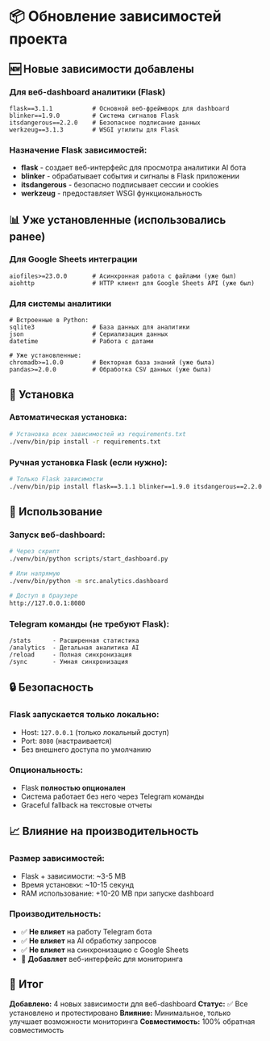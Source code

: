 # 📦 Обновление зависимостей проекта

## 🆕 Новые зависимости добавлены

### **Для веб-dashboard аналитики (Flask)**
```
flask==3.1.1           # Основной веб-фреймворк для dashboard
blinker==1.9.0         # Система сигналов Flask
itsdangerous==2.2.0    # Безопасное подписание данных
werkzeug==3.1.3        # WSGI утилиты для Flask
```

### **Назначение Flask зависимостей:**
- **flask** - создает веб-интерфейс для просмотра аналитики AI бота
- **blinker** - обрабатывает события и сигналы в Flask приложении
- **itsdangerous** - безопасно подписывает сессии и cookies
- **werkzeug** - предоставляет WSGI функциональность

## 📊 Уже установленные (использовались ранее)

### **Для Google Sheets интеграции**
```
aiofiles>=23.0.0       # Асинхронная работа с файлами (уже был)
aiohttp                # HTTP клиент для Google Sheets API (уже был)
```

### **Для системы аналитики**
```
# Встроенные в Python:
sqlite3                # База данных для аналитики
json                   # Сериализация данных
datetime               # Работа с датами

# Уже установленные:
chromadb>=1.0.0        # Векторная база знаний (уже была)
pandas>=2.0.0          # Обработка CSV данных (уже была)
```

## 🔧 Установка

### **Автоматическая установка:**
```bash
# Установка всех зависимостей из requirements.txt
./venv/bin/pip install -r requirements.txt
```

### **Ручная установка Flask (если нужно):**
```bash
# Только Flask зависимости
./venv/bin/pip install flask==3.1.1 blinker==1.9.0 itsdangerous==2.2.0 werkzeug==3.1.3
```

## 🚀 Использование

### **Запуск веб-dashboard:**
```bash
# Через скрипт
./venv/bin/python scripts/start_dashboard.py

# Или напрямую
./venv/bin/python -m src.analytics.dashboard

# Доступ в браузере
http://127.0.0.1:8080
```

### **Telegram команды (не требуют Flask):**
```
/stats      - Расширенная статистика
/analytics  - Детальная аналитика AI
/reload     - Полная синхронизация
/sync       - Умная синхронизация
```

## 🔒 Безопасность

### **Flask запускается только локально:**
- Host: `127.0.0.1` (только локальный доступ)
- Port: `8080` (настраивается)
- Без внешнего доступа по умолчанию

### **Опциональность:**
- Flask **полностью опционален**
- Система работает без него через Telegram команды
- Graceful fallback на текстовые отчеты

## 📈 Влияние на производительность

### **Размер зависимостей:**
- Flask + зависимости: ~3-5 MB
- Время установки: ~10-15 секунд
- RAM использование: +10-20 MB при запуске dashboard

### **Производительность:**
- ✅ **Не влияет** на работу Telegram бота
- ✅ **Не влияет** на AI обработку запросов
- ✅ **Не влияет** на синхронизацию с Google Sheets
- 🔧 **Добавляет** веб-интерфейс для мониторинга

## 🎯 Итог

**Добавлено:** 4 новых зависимости для веб-dashboard
**Статус:** ✅ Все установлено и протестировано
**Влияние:** Минимальное, только улучшает возможности мониторинга
**Совместимость:** 100% обратная совместимость
